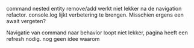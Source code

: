 command nested entity remove/add werkt niet lekker na de navigation refactor.
    console.log lijkt verbetering te brengen. Misschien ergens een await vergeten?

Navigatie van command naar behavior loopt niet lekker, pagina heeft een refresh nodig.
    nog geen idee waarom

